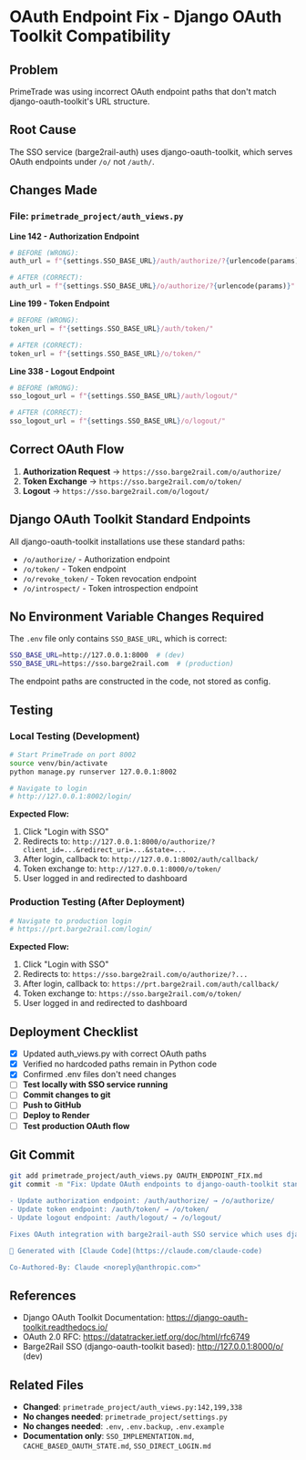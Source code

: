 # OAuth Endpoint Fix - Django OAuth Toolkit Compatibility

## Problem
PrimeTrade was using incorrect OAuth endpoint paths that don't match django-oauth-toolkit's URL structure.

## Root Cause
The SSO service (barge2rail-auth) uses django-oauth-toolkit, which serves OAuth endpoints under `/o/` not `/auth/`.

## Changes Made

### File: `primetrade_project/auth_views.py`

**Line 142 - Authorization Endpoint**
```python
# BEFORE (WRONG):
auth_url = f"{settings.SSO_BASE_URL}/auth/authorize/?{urlencode(params)}"

# AFTER (CORRECT):
auth_url = f"{settings.SSO_BASE_URL}/o/authorize/?{urlencode(params)}"
```

**Line 199 - Token Endpoint**
```python
# BEFORE (WRONG):
token_url = f"{settings.SSO_BASE_URL}/auth/token/"

# AFTER (CORRECT):
token_url = f"{settings.SSO_BASE_URL}/o/token/"
```

**Line 338 - Logout Endpoint**
```python
# BEFORE (WRONG):
sso_logout_url = f"{settings.SSO_BASE_URL}/auth/logout/"

# AFTER (CORRECT):
sso_logout_url = f"{settings.SSO_BASE_URL}/o/logout/"
```

## Correct OAuth Flow

1. **Authorization Request** → `https://sso.barge2rail.com/o/authorize/`
2. **Token Exchange** → `https://sso.barge2rail.com/o/token/`
3. **Logout** → `https://sso.barge2rail.com/o/logout/`

## Django OAuth Toolkit Standard Endpoints

All django-oauth-toolkit installations use these standard paths:
- `/o/authorize/` - Authorization endpoint
- `/o/token/` - Token endpoint
- `/o/revoke_token/` - Token revocation endpoint
- `/o/introspect/` - Token introspection endpoint

## No Environment Variable Changes Required

The `.env` file only contains `SSO_BASE_URL`, which is correct:
```bash
SSO_BASE_URL=http://127.0.0.1:8000  # (dev)
SSO_BASE_URL=https://sso.barge2rail.com  # (production)
```

The endpoint paths are constructed in the code, not stored as config.

## Testing

### Local Testing (Development)
```bash
# Start PrimeTrade on port 8002
source venv/bin/activate
python manage.py runserver 127.0.0.1:8002

# Navigate to login
# http://127.0.0.1:8002/login/
```

**Expected Flow:**
1. Click "Login with SSO"
2. Redirects to: `http://127.0.0.1:8000/o/authorize/?client_id=...&redirect_uri=...&state=...`
3. After login, callback to: `http://127.0.0.1:8002/auth/callback/`
4. Token exchange to: `http://127.0.0.1:8000/o/token/`
5. User logged in and redirected to dashboard

### Production Testing (After Deployment)
```bash
# Navigate to production login
# https://prt.barge2rail.com/login/
```

**Expected Flow:**
1. Click "Login with SSO"
2. Redirects to: `https://sso.barge2rail.com/o/authorize/?...`
3. After login, callback to: `https://prt.barge2rail.com/auth/callback/`
4. Token exchange to: `https://sso.barge2rail.com/o/token/`
5. User logged in and redirected to dashboard

## Deployment Checklist

- [x] Updated auth_views.py with correct OAuth paths
- [x] Verified no hardcoded paths remain in Python code
- [x] Confirmed .env files don't need changes
- [ ] **Test locally with SSO service running**
- [ ] **Commit changes to git**
- [ ] **Push to GitHub**
- [ ] **Deploy to Render**
- [ ] **Test production OAuth flow**

## Git Commit

```bash
git add primetrade_project/auth_views.py OAUTH_ENDPOINT_FIX.md
git commit -m "Fix: Update OAuth endpoints to django-oauth-toolkit standard paths (/o/ not /auth/)

- Update authorization endpoint: /auth/authorize/ → /o/authorize/
- Update token endpoint: /auth/token/ → /o/token/
- Update logout endpoint: /auth/logout/ → /o/logout/

Fixes OAuth integration with barge2rail-auth SSO service which uses django-oauth-toolkit.

🤖 Generated with [Claude Code](https://claude.com/claude-code)

Co-Authored-By: Claude <noreply@anthropic.com>"
```

## References

- Django OAuth Toolkit Documentation: https://django-oauth-toolkit.readthedocs.io/
- OAuth 2.0 RFC: https://datatracker.ietf.org/doc/html/rfc6749
- Barge2Rail SSO (django-oauth-toolkit based): http://127.0.0.1:8000/o/ (dev)

## Related Files

- **Changed**: `primetrade_project/auth_views.py:142,199,338`
- **No changes needed**: `primetrade_project/settings.py`
- **No changes needed**: `.env`, `.env.backup`, `.env.example`
- **Documentation only**: `SSO_IMPLEMENTATION.md`, `CACHE_BASED_OAUTH_STATE.md`, `SSO_DIRECT_LOGIN.md`
